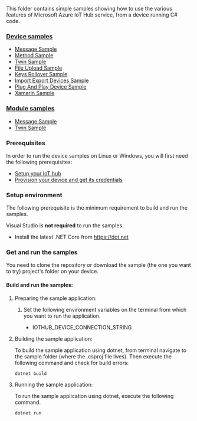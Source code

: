 
This folder contains simple samples showing how to use the various features of Microsoft Azure IoT Hub service, from a device running C# code.

### [Device samples][device-samples]
* [Message Sample][d-message-sample]
* [Method Sample][d-method-sample]
* [Twin Sample][d-twin-sample]
* [File Upload Sample][d-file-upload-sample]
* [Keys Rollover Sample][d-keys-rollover-sample]
* [Import Export Devices Sample][d-import-export-devices-sample]
* [Plug And Play Device Sample][d-pnp-sample]
* [Xamarin Sample][d-xamarin-sample]

### [Module samples][module-samples]
* [Message Sample][m-message-sample]
* [Twin Sample][m-twin-sample]

### Prerequisites
In order to run the device samples on Linux or Windows, you will first need the following prerequisites:
* [Setup your IoT hub][lnk-setup-iot-hub]
* [Provision your device and get its credentials][lnk-manage-iot-device]

### Setup environment

The following prerequisite is the minimum requirement to build and run the samples. 

Visual Studio is **not required** to run the samples.

- Install the latest .NET Core from https://dot.net

### Get and run the samples
You need to clone the repository or download the sample (the one you want to try) project's folder on your device.

#### Build and run the samples:
1. Preparing the sample application:
   1. Set the following environment variables on the terminal from which you want to run the application.

      * IOTHUB_DEVICE_CONNECTION_STRING

2. Building the sample application:

    To build the sample application using dotnet, from terminal navigate to the sample folder (where the .csproj file lives). Then execute the following command and check for build errors:

    ```
    dotnet build
    ```

3. Running the sample application:

	To run the sample application using dotnet, execute the following command.

    ```
    dotnet run
    ```

[device-samples]: https://github.com/Azure-Samples/azure-iot-samples-csharp/tree/master/iot-hub/Samples/device
[d-message-sample]: https://github.com/Azure-Samples/azure-iot-samples-csharp/tree/master/iot-hub/Samples/device/MessageSample
[d-method-sample]: https://github.com/Azure-Samples/azure-iot-samples-csharp/tree/master/iot-hub/Samples/device/MethodSample
[d-twin-sample]: https://github.com/Azure-Samples/azure-iot-samples-csharp/tree/master/iot-hub/Samples/device/TwinSample
[d-file-upload-sample]: https://github.com/Azure-Samples/azure-iot-samples-csharp/tree/master/iot-hub/Samples/device/FileUploadSample
[d-keys-rollover-sample]: https://github.com/Azure-Samples/azure-iot-samples-csharp/tree/master/iot-hub/Samples/device/KeysRolloverSample
[d-import-export-devices-sample]: https://github.com/Azure-Samples/azure-iot-samples-csharp/tree/master/iot-hub/Samples/device/ImportExportDevicesSample
[d-pnp-sample]: https://github.com/Azure-Samples/azure-iot-samples-csharp/tree/feature/digitaltwin/iot-hub/Samples/device/PnpDeviceSamples
[d-xamarin-sample]: https://github.com/Azure-Samples/azure-iot-samples-csharp/tree/master/iot-hub/Samples/device/XamarinSample

[module-samples]: https://github.com/Azure-Samples/azure-iot-samples-csharp/tree/master/iot-hub/Samples/module
[m-message-sample]: https://github.com/Azure-Samples/azure-iot-samples-csharp/tree/master/iot-hub/Samples/module/MessageSample
[m-twin-sample]: https://github.com/Azure-Samples/azure-iot-samples-csharp/tree/master/iot-hub/Samples/module/TwinSample

[lnk-setup-iot-hub]: https://aka.ms/howtocreateazureiothub
[lnk-manage-iot-device]: https://github.com/Azure/azure-iot-device-ecosystem/blob/master/setup_iothub.md#create-new-device-in-the-iot-hub-device-identity-registry